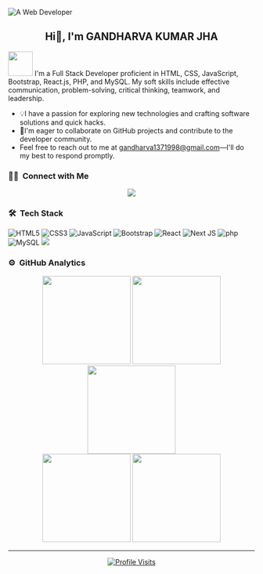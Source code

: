 ![A Web Developer](https://i.ibb.co/68W7wQf/WEB-DEVELOPER-2.gif)

<h2 align="center">Hi👋, I'm GANDHARVA KUMAR JHA</h2>

<img src="https://media.giphy.com/media/v1.Y2lkPTc5MGI3NjExajlwZ2FieTl5dThlOHFtdGIydXA0dXhwdzYwN2lmNGZyMWZjazIwYyZlcD12MV9pbnRlcm5hbF9naWZfYnlfaWQmY3Q9Zw/RbDKaczqWovIugyJmW/giphy.gif" width="50">
I'm a Full Stack Developer proficient in HTML, CSS, JavaScript, Bootstrap, React.js, PHP, and MySQL. My soft skills include effective communication, problem-solving, critical thinking, teamwork, and leadership.

- 💡I have a passion for exploring new technologies and crafting software solutions and quick hacks. 
- 👯I'm eager to collaborate on GitHub projects and contribute to the developer community. 
- Feel free to reach out to me at gandharva1371998@gmail.com—I'll do my best to respond promptly.

### 🤝🏻 &nbsp;Connect with Me
<p align="center">
<a href="https://in.linkedin.com/in/gandharva-kumar-jha-654362194"><img src="https://img.shields.io/badge/-Gandharva%20Kumar%20Jha-0077B5?style=flat&logo=Linkedin&logoColor=white"/></a>
</p>

### 🛠 &nbsp;Tech Stack
![HTML5](https://img.shields.io/badge/html5-%23E34F26.svg?style=for-the-badge&logo=html5&logoColor=white) 
![CSS3](https://img.shields.io/badge/css3-%231572B6.svg?style=for-the-badge&logo=css3&logoColor=white)
![JavaScript](https://img.shields.io/badge/javascript-%23323330.svg?style=for-the-badge&logo=javascript&logoColor=%23F7DF1E) 
![Bootstrap](https://img.shields.io/badge/bootstrap-%231572B6.svg?style=for-the-badge&logo=bootstrap&logoColor=white)
![React](https://img.shields.io/badge/react-%2320232a.svg?style=for-the-badge&logo=react&logoColor=%2361DAFB) 
![Next JS](https://img.shields.io/badge/Next-black?style=for-the-badge&logo=next.js&logoColor=white) 
![php](https://img.shields.io/badge/php-%231572B6.svg?style=for-the-badge&logo=php&logoColor=white)
![MySQL](https://img.shields.io/badge/mysql-%2300000f.svg?style=for-the-badge&logo=mysql&logoColor=white)
<img src="https://img.shields.io/badge/React_Router-CA4245?style=flat-square&logo=react-router&logoColor=white"/> &nbsp;



<!-- https://ileriayo.github.io/markdown-badges/
This is the website used for the badges above -->

### ⚙️ &nbsp;GitHub Analytics
<div align="center">
<img height="180em" src="https://github-readme-stats-eight-theta.vercel.app/api?username=gandharvajha&show_icons=true&theme=algolia&include_all_commits=true&count_private=true%22"/>
<img height="180em" src="https://github-readme-stats-eight-theta.vercel.app/api/top-langs/?username=gandharvajha&layout=compact&langs_count=8&theme=algolia"/>
<img height="180em" src="https://github-profile-summary-cards.vercel.app/api/cards/profile-details?username=gandharvajha&theme=algolia" />
  <br>
<img height="180em" src="https://github-profile-summary-cards.vercel.app/api/cards/stats?username=gandharvajha&theme=algolia"/>
<img height="180em" src="https://github-profile-summary-cards.vercel.app/api/cards/productive-time?username=gandharvajha&theme=algolia" />
</div>

<div align="center">
  
  ---
  
  <a href="https://github.com/gandharvajha"><img src="https://komarev.com/ghpvc/?username=gandharvajha" alt="Profile Visits"></a>
  
</div>

<!-- Proudly created with GPRM ( https://gprm.itsvg.in ) -->
